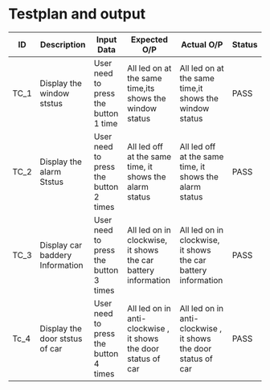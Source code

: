 # Testplan and output
| ID|Description|Input Data|Expected O/P|Actual O/P|Status|
|-------|------------|-----------|------------|----------|-------|
|TC_1|Display the window ststus|User need to press the button 1 time|All led on at the same time,its shows the window status|All led on at the same time,it shows the window status|PASS|
|TC_2|Display the alarm Ststus|User need to press the button 2 times|All led off at the same time, it shows the alarm status|All led off at the same time, it shows the alarm status|PASS|
|TC_3|Display car baddery Information|User need to press the button 3 times|All led on in clockwise, it shows the car battery information|All led on in clockwise, it shows the car battery information|PASS|
|Tc_4|Display the door ststus of car|User need to press the button 4 times|All led on in anti-clockwise , it shows the door status of car|All led on in anti-clockwise , it shows the door status of car|PASS|
